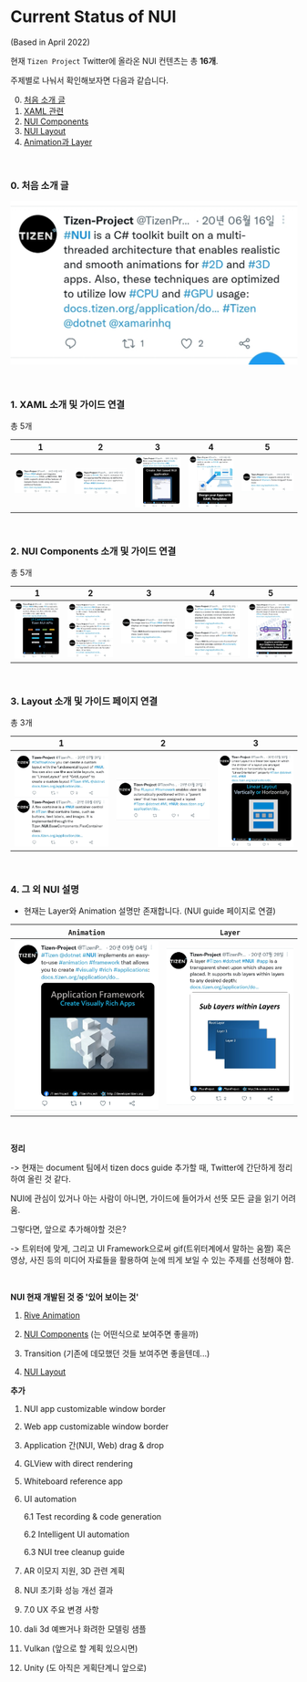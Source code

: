 # Current Status of NUI

(Based in April 2022)

현재 `Tizen Project` Twitter에 올라온 NUI 컨텐츠는 총 **16개**.

주제별로 나눠서 확인해보자면 다음과 같습니다.

0. [처음 소개 글](#0-처음-소개-글)
1. [XAML 관련](#1-xaml-소개-및-가이드-연결)
2. [NUI Components](#2-nui-components-소개-및-가이드-연결)
3. [NUI Layout](#3-layout-소개-및-가이드-페이지-연결)
4. [Animation과 Layer](#4-그-외-nui-설명)


<br>

### 0. 처음 소개 글

![0번](../Images/0.The_First_Twitter.jpg)

<br>

### 1. XAML 소개 및 가이드 연결

총 5개

|1|2|3|4|5|
|:---:|:---:|:---:|:---:|:---:|
|![1-1](../Images/1.NUI_XAML_1.jpg)|![1-2](../Images/1.NUI_XAML_2.jpg)|![1-3](../Images/1.NUI_XAML_3.jpg)|![1-4](../Images/1.NUI_XAML_4.jpg)|![1-5](../Images/1.NUI_XAML_5.jpg)|

<br>

### 2. NUI Components 소개 및 가이드 연결

총 5개

|1|2|3|4|5|
|:---:|:---:|:---:|:---:|:---:|
|![2-1](../Images/2.NUI_Components_1.jpg)|![2-2](../Images/2.NUI_Components_2.jpg)|![2-3](../Images/2.NUI_Components_3.jpg)|![2-4](../Images/2.NUI_Components_4.jpg)|![2-5](../Images/2.NUI_Components_5.jpg)|

<br>

### 3. Layout 소개 및 가이드 페이지 연결

총 3개

|1|2|3|
|:---:|:---:|:---:|
|![3-1](../Images/3.NUI_Layout_1.jpg)|![3-2](../Images/3.NUI_Layout_2.jpg)|![3-3](../Images/3.NUI_Layout_3.jpg)|

<br>

### 4. 그 외 NUI 설명

- 현재는 Layer와 Animation 설명만 존재합니다. (NUI guide 페이지로 연결)

|`Animation`|`Layer`|
|:---:|:---:|
|![4-1](../Images/4.NUI_Etc_Animation.jpg)|![4-2](../Images/4.NUI_Etc_Layer.jpg)|

<br>

**정리**

-> 현재는 document 팀에서 tizen docs guide 추가할 때, Twitter에 간단하게 정리하여 올린 것 같다.

NUI에 관심이 있거나 아는 사람이 아니면, 가이드에 들어가서 선뜻 모든 글을 읽기 어려움. 

그렇다면, 앞으로 추가해야할 것은?

-> 트위터에 맞게, 그리고 UI Framework으로써 gif(트위터계에서 말하는 움짤) 혹은 영상, 사진 등의 미디어 자료들을 활용하여 눈에 띄게 보일 수 있는 주제를 선정해야 함.

<br>

**NUI 현재 개발된 것 중 '있어 보이는 것'**

1. [Rive Animation](1.RiveAnimation.md)

2. [NUI Components](2.NUIComponents.md) (는 어떤식으로 보여주면 좋을까)

3. Transition (기존에 데모했던 것들 보여주면 좋을텐데...)

4. [NUI Layout](3.NUILayout.md)


**추가**
1. NUI app customizable window border

2. Web app customizable window border

3. Application 간(NUI, Web) drag & drop

4. GLView with direct rendering

5. Whiteboard reference app

6. UI automation

   6.1 Test recording & code generation

   6.2 Intelligent UI automation

   6.3 NUI tree cleanup guide

7. AR 이모지 지원, 3D 관련 계획

8. NUI 초기화 성능 개선 결과

9. 7.0 UX 주요 변경 사항


1. dali 3d 예쁘거나 화려한 모델링 샘플
2. Vulkan (앞으로 할 계획 있으시면)
3. Unity (도 아직은 게획단계니 앞으로)
